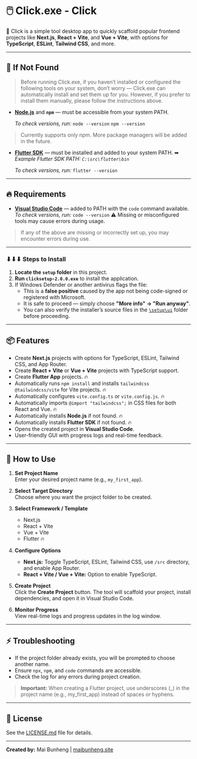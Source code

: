 # 🖱️ Click.exe - Click

📢 Click is a simple tool desktop app to quickly scaffold popular frontend projects like **Next.js**, **React + Vite**, and **Vue + Vite**, with options for **TypeScript**, **ESLint**, **Tailwind CSS**, and more.

---

## 🚨 If Not Found

> Before running Click.exe, if you haven’t installed or configured the following tools on your system, don’t worry — Click.exe can automatically install and set them up for you.
  However, if you prefer to install them manually, please follow the instructions above.

- **[Node.js](https://nodejs.org/)** and **`npm`** — must be accessible from your system PATH.
   
   *To check versions, run:* 
   `node --version`
   `npm --version`
> Currently supports only npm. More package managers will be added in the future.


- **[Flutter SDK](https://docs.flutter.dev/get-started/install)** — must be installed and added to your system PATH. 
   ➡ *Example Flutter SDK PATH: `C:\src\flutter\bin`*
  
   *To check versions, run:* 
   `flutter --version`

---

## 🔥 Requirements

- **[Visual Studio Code](https://code.visualstudio.com/)** — added to PATH with the `code` command available.
   *To check versions, run:*
   `code --version`
  ⚠️ Missing or misconfigured tools may cause errors during usage.


> If any of the above are missing or incorrectly set up, you may encounter errors during use.

---

### ⬇⬇⬇ Steps to Install

1. **Locate the `setup` folder** in this project.  
2. **Run `clicksetup-2.0.0.exe`** to install the application.  
3. If Windows Defender or another antivirus flags the file:  
   - This is a **false positive** caused by the app not being code-signed or registered with Microsoft.  
   - It is safe to proceed — simply choose **"More info" → "Run anyway"**.  
   - You can also verify the installer’s source files in the [`\setup\ui`](./setup/ui) folder before proceeding.


---

## 📦 Features

- Create **Next.js** projects with options for TypeScript, ESLint, Tailwind CSS, and App Router.
- Create **React + Vite** or **Vue + Vite** projects with TypeScript support.
- Create **Flutter App** projects. 🔥
- Automatically runs `npm install` and installs `tailwindcss @tailwindcss/vite` for Vite projects. 🔥
- Automatically configures `vite.config.ts` or `vite.config.js`. 🔥
- Automatically imports `@import "tailwindcss";` in CSS files for both React and Vue. 🔥
- Automatically installs **Node.js** if not found. 🔥
- Automatically installs **Flutter SDK** if not found. 🔥
- Opens the created project in **Visual Studio Code**.
- User-friendly GUI with progress logs and real-time feedback.

---

## 🌈 How to Use

1. **Set Project Name**  
   Enter your desired project name (e.g., `my_first_app`).

2. **Select Target Directory**  
   Choose where you want the project folder to be created.

3. **Select Framework / Template**  
   - Next.js  
   - React + Vite  
   - Vue + Vite  
   - Flutter 🔥

4. **Configure Options**  
   - **Next.js:** Toggle TypeScript, ESLint, Tailwind CSS, use `/src` directory, and enable App Router.  
   - **React + Vite / Vue + Vite:** Option to enable TypeScript.

5. **Create Project**  
   Click the **Create Project** button. The tool will scaffold your project, install dependencies, and open it in Visual Studio Code.

6. **Monitor Progress**  
   View real-time logs and progress updates in the log window.

---

## ⚡ Troubleshooting

- If the project folder already exists, you will be prompted to choose another name.
- Ensure `npx`, `npm`, and `code` commands are accessible.
- Check the log for any errors during project creation.
> **Important:** When creating a Flutter project, use underscores (_) in the project name (e.g., my_first_app) instead of spaces or hyphens.

---

## 📄 License

See the [LICENSE.md](LICENSE.md) file for details.

---

**Created by:** Mai Bunheng | [maibunheng.site](https://www.maibunheng.site)
